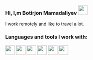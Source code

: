 ### Hi, I,m Botirjon Mamadaliyev    <img src="https://c.tenor.com/772UebLay2gAAAAi/dm4uz3-foekoe.gif" width="30px" />
      
  I work remotely and like to travel a lot.
  
  ### Languages and tools I work with:
  
  <code><img src="https://web-creator.ru/uploads/Page/70/html_5.svg" width='30px'></code>
  <code><img src="https://e7.pngegg.com/pngimages/674/1002/png-clipart-cascading-style-sheets-computer-icons-css3-world-wide-web-blue-angle-thumbnail.png" width='30px'></code>
  <code><img src="https://e7.pngegg.com/pngimages/33/52/png-clipart-sass-logo-cascading-style-sheets-scalable-graphics-less-text-logo.png" width='30px'></code>
  <code><img src="https://avatars.mds.yandex.net/get-zen_doc/3413519/pub_5ff887b2fe4e686f6ae6ba3f_5ff887d7f906b16872a69755/scale_1200" width='30px'></code>
 <code><img src="https://igorosa.com/wp-content/uploads/2021/03/react-js-logo-with-title.png" width='30px'></code>
<code><img src="https://www.freecodecamp.org/news/content/images/2020/02/Ekran-Resmi-2019-11-18-18.08.13.png" width='30px'></code>

